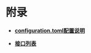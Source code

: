 # 附录<a name="ZH-CN_TOPIC_0184808186"></a>

-   **[configuration.toml配置说明](configuration-toml配置说明.md)**  

-   **[接口列表](接口列表.md)**  


